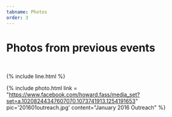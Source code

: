 ```yaml
---
tabname: Photos
order: 3
---
```


Photos from previous events
===========================

<br/>


{% include line.html %}

{% include photo.html link = "https://www.facebook.com/howard.fass/media_set?set=a.10208244347607070.1073741913.1254191653" pic='201601outreach.jpg' content="January 2016 Outreach" %}
